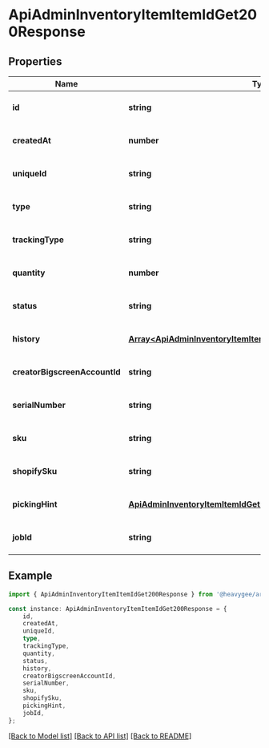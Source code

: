 # ApiAdminInventoryItemItemIdGet200Response


## Properties

Name | Type | Description | Notes
------------ | ------------- | ------------- | -------------
**id** | **string** |  | [optional] [default to undefined]
**createdAt** | **number** |  | [optional] [default to undefined]
**uniqueId** | **string** |  | [optional] [default to undefined]
**type** | **string** |  | [optional] [default to undefined]
**trackingType** | **string** |  | [optional] [default to undefined]
**quantity** | **number** |  | [optional] [default to undefined]
**status** | **string** |  | [optional] [default to undefined]
**history** | [**Array&lt;ApiAdminInventoryItemItemIdGet200ResponseHistoryInner&gt;**](ApiAdminInventoryItemItemIdGet200ResponseHistoryInner.md) |  | [optional] [default to undefined]
**creatorBigscreenAccountId** | **string** |  | [optional] [default to undefined]
**serialNumber** | **string** |  | [optional] [default to undefined]
**sku** | **string** |  | [optional] [default to undefined]
**shopifySku** | **string** |  | [optional] [default to undefined]
**pickingHint** | [**ApiAdminInventoryItemItemIdGet200ResponsePickingHint**](ApiAdminInventoryItemItemIdGet200ResponsePickingHint.md) |  | [optional] [default to undefined]
**jobId** | **string** |  | [optional] [default to undefined]

## Example

```typescript
import { ApiAdminInventoryItemItemIdGet200Response } from '@heavygee/arda-api-sdk';

const instance: ApiAdminInventoryItemItemIdGet200Response = {
    id,
    createdAt,
    uniqueId,
    type,
    trackingType,
    quantity,
    status,
    history,
    creatorBigscreenAccountId,
    serialNumber,
    sku,
    shopifySku,
    pickingHint,
    jobId,
};
```

[[Back to Model list]](../README.md#documentation-for-models) [[Back to API list]](../README.md#documentation-for-api-endpoints) [[Back to README]](../README.md)
